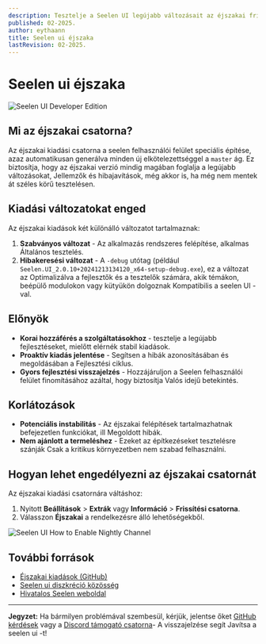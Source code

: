 ```yaml
---
description: Tesztelje a Seelen UI legújabb változásait az éjszakai frissítési csatornával!
published: 02-2025.
author: eythaann
title: Seelen ui éjszaka
lastRevision: 02-2025.
---
```


# Seelen ui éjszaka

![Seelen UI Developer Edition](https://github.com/user-attachments/assets/76634b49-7b09-4ef2-9643-e93542309f5d)

## Mi az éjszakai csatorna?

Az éjszakai kiadási csatorna a seelen felhasználói felület speciális építése,
azaz automatikusan generálva minden új elkötelezettséggel a `master` ág. Ez
biztosítja, hogy az éjszakai verzió mindig magában foglalja a legújabb
változásokat, Jellemzők és hibajavítások, még akkor is, ha még nem mentek át
széles körű tesztelésen.

## Kiadási változatokat enged

Az éjszakai kiadások két különálló változatot tartalmaznak:

1. **Szabványos változat** - Az alkalmazás rendszeres felépítése, alkalmas
   Általános tesztelés.
2. **Hibakeresési változat** - A `-debug` utótag (például
   `Seelen.UI_2.0.10+20241213134120_x64-setup-debug.exe`), ez a változat az
   Optimalizálva a fejlesztők és a tesztelők számára, akik témákon, beépülő
   modulokon vagy kütyükön dolgoznak Kompatibilis a seelen UI -val.

## Előnyök

- **Korai hozzáférés a szolgáltatásokhoz** - tesztelje a legújabb
  fejlesztéseket, mielőtt elérnék stabil kiadások.
- **Proaktív kiadás jelentése** - Segítsen a hibák azonosításában és
  megoldásában a Fejlesztési ciklus.
- **Gyors fejlesztési visszajelzés** - Hozzájáruljon a Seelen felhasználói
  felület finomításához azáltal, hogy biztosítja Valós idejű betekintés.

## Korlátozások

- **Potenciális instabilitás** - Az éjszakai felépítések tartalmazhatnak
  befejezetlen funkciókat, ill Megoldott hibák.
- **Nem ajánlott a termeléshez** - Ezeket az építkezéseket tesztelésre szánják
  Csak a kritikus környezetben nem szabad felhasználni.

## Hogyan lehet engedélyezni az éjszakai csatornát

Az éjszakai kiadási csatornára váltáshoz:

1. Nyitott **Beállítások** > **Extrák** vagy **Információ** > **Frissítési
   csatorna**.
2. Válasszon **Éjszakai** a rendelkezésre álló lehetőségekből.

![Seelen UI How to Enable Nightly Channel](https://github.com/user-attachments/assets/ae88aeac-98cc-4424-a9e7-fb59740b694e)

## További források

- [Éjszakai kiadások (GitHub)](https://github.com/eythaann/Seelen-UI/releases/tag/nightly)
- [Seelen ui diszkréció közösség](https://discord.gg/ABfASx5ZAJ)
- [Hivatalos Seelen weboldal](https://seelen.io)

---

**Jegyzet:** Ha bármilyen problémával szembesül, kérjük, jelentse őket
[GitHub kérdések](https://github.com/eythaann/Seelen-UI/issues) vagy a
[Discord támogató csatorna](https://discord.gg/ABfASx5ZAJ)- A visszajelzése
segít Javítsa a seelen ui -t!
